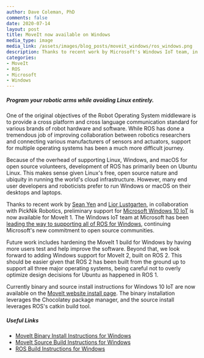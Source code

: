 ```yaml
---
author: Dave Coleman, PhD
comments: false
date: 2020-07-14
layout: post
title: MoveIt now available on Windows
media_type: image
media_link: /assets/images/blog_posts/moveit_windows/ros_windows.png
description: Thanks to recent work by Microsoft's Windows IoT team, in collaboration with PickNik Robotics, preliminary support for Windows 10 IoT is now available for MoveIt 1.
categories:
- MoveIt
- ROS
- Microsoft
- Windows
---
```


##### Program your robotic arms while avoiding Linux entirely.

One of the original objectives of the Robot Operating System middleware is to provide a cross platform and cross language communication standard for various brands of robot hardware and software. While ROS has done a tremendous job of improving collaboration between robotics researchers and connecting various manufacturers of sensors and actuators, support for multiple operating systems has been a much more difficult journey.

Because of the overhead of supporting Linux, Windows, and macOS for open source volunteers, development of ROS has primarily been on Ubuntu Linux. This makes sense given Linux's free, open source nature and ubiquity in running the world's cloud infrastructure. However, many end user developers and roboticists prefer to run Windows or macOS on their desktops and laptops.

Thanks to recent work by <a href="https://github.com/seanyen" target="_blank">Sean Yen</a> and <a href="https://github.com/lilustga" target="_blank">Lior Lustgarten</a>, in collaboration with PickNik Robotics, preliminary support for <a href="https://www.microsoft.com/en-us/WindowsForBusiness/windows-iot" target="_blank">Microsoft Windows 10 IoT</a> is now available for MoveIt 1. The Windows IoT team at Microsoft has been <a href="https://www.therobotreport.com/ros-for-windows-microsoft-robotics/" target="_blank">leading the way to supporting all of ROS for Windows</a>, continuing Microsoft's new commitment to open source communities.

Future work includes hardening the MoveIt 1 build for Windows by having more users test and help improve the software. Beyond that, we look forward to adding Windows support for MoveIt 2, built on ROS 2. This should be easier given that ROS 2 has been built from the ground up to support all three major operating systems, being careful not to overly optimize design decisions for Ubuntu as happened in ROS 1.

Currently binary and source install instructions for Windows 10 IoT are now available on the <a href="https://moveit.ros.org/install/" target="_blank">MoveIt website install page</a>. The binary installation leverages the Chocolatey package manager, and the source install leverages ROS's catkin build tool.

##### Useful Links
- <a href="https://moveit.ros.org/install/" target="_blank">MoveIt Binary Install Instructions for Windows</a>
- <a href="https://moveit.ros.org/install/source-windows/" target="_blank">MoveIt Source Build Instructions for Windows</a>
- <a href="http://wiki.ros.org/Installation/Windows" target="_blank">ROS Build Instructions for Windows</a>
